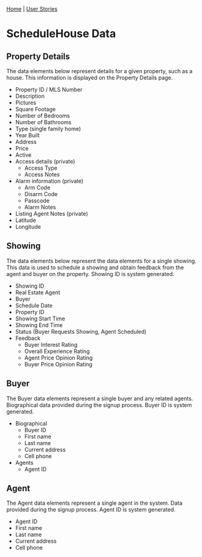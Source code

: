 [Home](/) | [User Stories](/schedulehouse/)

# ScheduleHouse Data

## Property Details

The data elements below represent details for a given property, such as a house. This information is displayed on the Property Details page.

  - Property ID / MLS Number
  - Description
  - Pictures
  - Square Footage
  - Number of Bedrooms
  - Number of Bathrooms
  - Type (single family home)
  - Year Built
  - Address
  - Price
  - Active
  - Access details (private)
    - Access Type
    - Access Notes
  - Alarm information (private)
    - Arm Code
    - Disarm Code
    - Passcode
    - Alarm Notes
  - Listing Agent Notes (private)
  - Latitude
  - Longitude

## Showing

The data elements below represent the data elements for a single showing.  This data is used to schedule a showing and obtain feedback from the agent and buyer on the property.  Showing ID is system generated.

  - Showing ID
  - Real Estate Agent
  - Buyer
  - Schedule Date
  - Property ID
  - Showing Start Time
  - Showing End Time
  - Status (Buyer Requests Showing, Agent Scheduled)
  - Feedback
    - Buyer Interest Rating
    - Overall Experience Rating
    - Agent Price Opinion Rating
    - Buyer Price Opinion Rating

## Buyer

The Buyer data elements represent a single buyer and any related agents.  Biographical data provided during the signup process. Buyer ID is system generated.

  - Biographical
    - Buyer ID
    - First name
    - Last name
    - Current address
    - Cell phone
  - Agents
    - Agent ID

## Agent 

The Agent data elements represent a single agent in the system.  Data provided during the signup process. Agent ID is system generated.

  - Agent ID
  - First name
  - Last name
  - Current address
  - Cell phone
